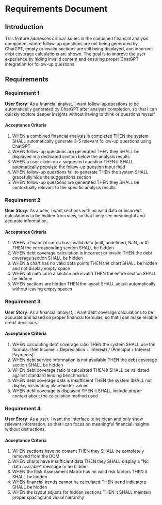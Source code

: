 # Requirements Document

## Introduction

This feature addresses critical issues in the combined financial analysis component where follow-up questions are not being generated by ChatGPT, empty or invalid sections are still being displayed, and incorrect debt coverage calculations are shown. The goal is to improve the user experience by hiding invalid content and ensuring proper ChatGPT integration for follow-up questions.

## Requirements

### Requirement 1

**User Story:** As a financial analyst, I want follow-up questions to be automatically generated by ChatGPT after analysis completion, so that I can quickly explore deeper insights without having to think of questions myself.

#### Acceptance Criteria

1. WHEN a combined financial analysis is completed THEN the system SHALL automatically generate 3-5 relevant follow-up questions using ChatGPT
2. WHEN follow-up questions are generated THEN they SHALL be displayed in a dedicated section below the analysis results
3. WHEN a user clicks on a suggested question THEN it SHALL automatically populate the follow-up question input field
4. WHEN follow-up questions fail to generate THEN the system SHALL gracefully hide the suggestions section
5. WHEN follow-up questions are generated THEN they SHALL be contextually relevant to the specific analysis results

### Requirement 2

**User Story:** As a user, I want sections with no valid data or incorrect calculations to be hidden from view, so that I only see meaningful and accurate information.

#### Acceptance Criteria

1. WHEN a financial metric has invalid data (null, undefined, NaN, or 0) THEN the corresponding section SHALL be hidden
2. WHEN debt coverage calculation is incorrect or invalid THEN the debt coverage section SHALL be hidden
3. WHEN a chart has no valid data points THEN the chart SHALL be hidden and not display empty space
4. WHEN all metrics in a section are invalid THEN the entire section SHALL be hidden
5. WHEN sections are hidden THEN the layout SHALL adjust automatically without leaving empty spaces

### Requirement 3

**User Story:** As a financial analyst, I want debt coverage calculations to be accurate and based on proper financial formulas, so that I can make reliable credit decisions.

#### Acceptance Criteria

1. WHEN calculating debt coverage ratio THEN the system SHALL use the formula: (Net Income + Depreciation + Interest) / (Principal + Interest Payments)
2. WHEN debt service information is not available THEN the debt coverage section SHALL be hidden
3. WHEN debt coverage ratio is calculated THEN it SHALL be validated against standard lending benchmarks
4. WHEN debt coverage data is insufficient THEN the system SHALL not display misleading placeholder values
5. WHEN debt coverage is displayed THEN it SHALL include proper context about the calculation method used

### Requirement 4

**User Story:** As a user, I want the interface to be clean and only show relevant information, so that I can focus on meaningful financial insights without distractions.

#### Acceptance Criteria

1. WHEN sections have no content THEN they SHALL be completely removed from the DOM
2. WHEN charts have insufficient data THEN they SHALL display a "No data available" message or be hidden
3. WHEN the Risk Assessment Matrix has no valid risk factors THEN it SHALL be hidden
4. WHEN financial trends cannot be calculated THEN trend indicators SHALL be hidden
5. WHEN the layout adjusts for hidden sections THEN it SHALL maintain proper spacing and visual hierarchy
